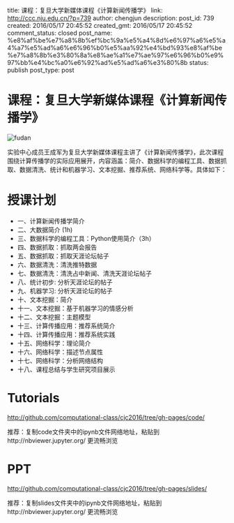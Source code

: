 title: 课程：复旦大学新媒体课程《计算新闻传播学》
link: http://ccc.nju.edu.cn/?p=739
author: chengjun
description: 
post_id: 739
created: 2016/05/17 20:45:52
created_gmt: 2016/05/17 20:45:52
comment_status: closed
post_name: %e8%af%be%e7%a8%8b%ef%bc%9a%e5%a4%8d%e6%97%a6%e5%a4%a7%e5%ad%a6%e6%96%b0%e5%aa%92%e4%bd%93%e8%af%be%e7%a8%8b%e3%80%8a%e8%ae%a1%e7%ae%97%e6%96%b0%e9%97%bb%e4%bc%a0%e6%92%ad%e5%ad%a6%e3%80%8b
status: publish
post_type: post

# 课程：复旦大学新媒体课程《计算新闻传播学》

![fudan](/wp-content/uploads/2016/05/fudan-300x225.jpg)

实验中心成员王成军为复旦大学新媒体课程主讲了《计算新闻传播学》，此次课程围绕计算传播学的实际应用展开，内容涵盖：简介、数据科学的编程工具、数据抓取、数据清洗、统计和机器学习、文本挖掘、推荐系统、网络科学等。具体如下：

# 授课计划

  * 一、计算新闻传播学简介
  * 二、大数据简介 (1h)
  * 三、数据科学的编程工具：Python使用简介（3h）
  * 四、数据抓取：抓取两会报告
  * 五、数据抓取：抓取天涯论坛帖子
  * 六、数据清洗：清洗推特数据
  * 七、数据清洗：清洗占中新闻、清洗天涯论坛帖子
  * 八、统计初步: 分析天涯论坛的帖子
  * 九、机器学习: 分析天涯论坛的帖子
  * 十、文本挖掘：简介
  * 十一、文本挖掘：基于机器学习的情感分析
  * 十二、文本挖掘：主题模型
  * 十三、计算传播应用：推荐系统简介
  * 十四、计算传播应用：推荐系统实践
  * 十五、网络科学：理论简介
  * 十六、网络科学：描述节点属性
  * 十七、网络科学：分析网络结构
  * 十八、课程总结与学生研究项目展示

# Tutorials

http://github.com/computational-class/cjc2016/tree/gh-pages/code/

推荐：复制code文件夹中的ipynb文件网络地址，粘贴到http://nbviewer.jupyter.org/ 更流畅浏览

# PPT

http://github.com/computational-class/cjc2016/tree/gh-pages/slides/

推荐：复制slides文件夹中的ipynb文件网络地址，粘贴到http://nbviewer.jupyter.org/ 更流畅浏览